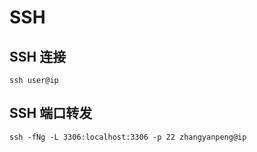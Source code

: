 # SSH
## SSH 连接
  `ssh user@ip`
## SSH 端口转发
 `ssh -fNg -L 3306:localhost:3306 -p 22 zhangyanpeng@ip`